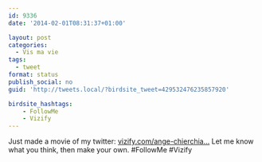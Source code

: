 ```yaml
---
id: 9336
date: '2014-02-01T08:31:37+01:00'

layout: post
categories:
  - Vis ma vie
tags:
  - tweet
format: status
publish_social: no
guid: 'http://tweets.local/?birdsite_tweet=429532476235857920'

birdsite_hashtags:
    - FollowMe
    - Vizify
---
```


Just made a movie of my twitter: [vizify.com/ange-chierchia…](https://www.vizify.com/ange-chierchia/twitter-video?s=twitter&u=85120&f=746&t=share_follow_me_video) Let me know what you think, then make your own. #FollowMe #Vizify